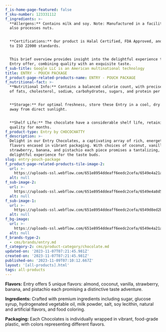 ```yaml
---
f_is-home-page-featured: false
f_sku-number: 123331112
f_ingredients: >-
  **Allergens:** Contains milk and soy. Note: Manufactured in a facility that
  also processes nuts.


  ‍**Certifications:** Our product is Halal Certified, FDA Approved, and adheres
  to ISO 22000 standards.


  This brief overview provides insight into the delightful experience that these
  Entry offer, combining quality with an exquisite taste.
f_sub-title: Google LLC is an American multinational technology
title: ENTRY - POUCH PACKAGE
f_product-page-related-products-name: ENTRY - POUCH PACKAGE
f_nutritional-fact: >-
  **Nutritional Info:** Contains a balanced calorie count, with precise amounts
  of fats, cholesterol, sodium, carbohydrates, sugars, and protein per serving.


  ‍**Storage:** For optimal freshness, store these Entry in a cool, dry place,
  away from direct sunlight.


  ‍**Shelf Life:** The chocolate have a considerable shelf life, retaining their
  quality for months.
f_product-type: Entry by CHOCOCHATTY
f_description: >-
  Delight in our Entry Chocolates, a captivating array of rich, energetic
  flavors encased in vibrant packaging. With choices of coconut, vanilla,
  strawberry, banana, and pistachio each piece promises a tantalizing,
  delightful experience for the taste buds.
slug: entry-pouch-package
f_product-page-related-products-tile-image-2:
  url: >-
    https://uploads-ssl.webflow.com/651e8954ddeaff6eedc2cefa/6549e4a21a038d27cc6f5e34_packet.png
  alt: null
f_sub-image-2:
  url: >-
    https://uploads-ssl.webflow.com/651e8954ddeaff6eedc2cefa/6549e4a8d58a3fa15e0f1d85_vanilla.png
  alt: null
f_sub-image-1:
  url: >-
    https://uploads-ssl.webflow.com/651e8954ddeaff6eedc2cefa/6549d8ed2b4cbb2d7a195995_pistachio.png
  alt: null
f_bg-image:
  url: >-
    https://uploads-ssl.webflow.com/651e8954ddeaff6eedc2cefa/6549e4a21a038d27cc6f5e34_packet.png
  alt: null
f_brands-type-2:
  - cms/brands/entry.md
f_category-2: cms/product-category/chocolate.md
updated-on: '2023-11-07T07:21:45.981Z'
created-on: '2023-11-07T07:21:45.981Z'
published-on: '2023-11-09T07:10:12.667Z'
layout: '[all-products].html'
tags: all-products
---
```


**Flavors:** Entry offers 5 unique flavors: almond, coconut, vanilla, strawberry, banana, and pistachio each promising a distinctive taste adventure.

‍**Ingredients:** Crafted with premium ingredients including sugar, glucose syrup, hydrogenated vegetable oil, milk powder, salt, soy lecithin, natural and artificial flavors, and food coloring.

‍**Packaging:** Each Chocolates is individually wrapped in vibrant, food-grade plastic, with colors representing different flavors.
